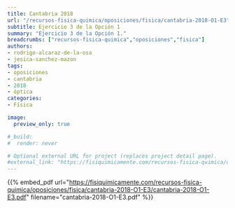 ```yaml
---
title: Cantabria 2018
url: "/recursos-fisica-quimica/oposiciones/fisica/cantabria-2018-O1-E3"
subtitle: Ejercicio 3 de la Opción 1
summary: "Ejercicio 3 de la Opción 1."
breadcrumbs: ["recursos-fisica-quimica","oposiciones","fisica"]
authors:
- rodrigo-alcaraz-de-la-osa
- jesica-sanchez-mazon
tags:
- oposiciones
- cantabria
- 2018
- óptica
categories:
- Física

image:
  preview_only: true

#_build:
#  render: never

# Optional external URL for project (replaces project detail page).
#external_link: "https://fisiquimicamente.com/recursos-fisica-quimica/oposiciones/fisica/cantabria-2018-o1-e3/cantabria-2018-o1-e3.pdf"
---
```


{{% embed_pdf url="https://fisiquimicamente.com/recursos-fisica-quimica/oposiciones/fisica/cantabria-2018-O1-E3/cantabria-2018-O1-E3.pdf" filename="cantabria-2018-O1-E3.pdf" %}}